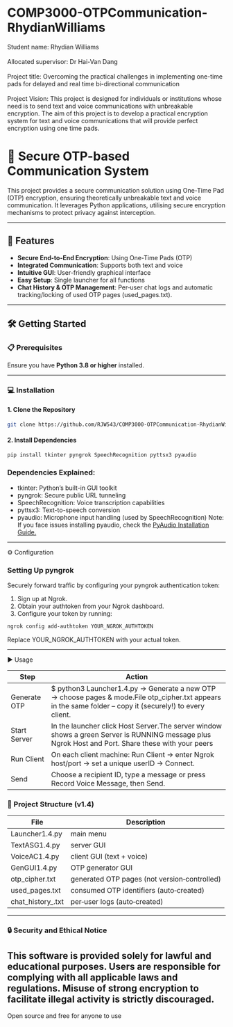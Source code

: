 # COMP3000-OTPCommunication-RhydianWilliams
Student name: Rhydian Williams <br>
<br>
Allocated supervisor: Dr Hai-Van Dang <br>
<br>
Project title: Overcoming the practical challenges in implementing one-time pads for delayed and real time bi-directional communication <br>
<br>
Project Vision: This project is designed for individuals or institutions whose need is to send text and voice communications with unbreakable encryption. The aim of this project is to develop a practical encryption system for text and voice communications that will provide perfect encryption using one time pads. <br>

# 🔐 Secure OTP-based Communication System

This project provides a secure communication solution using One-Time Pad (OTP) encryption, ensuring theoretically unbreakable text and voice communication. It leverages Python applications, utilising secure encryption mechanisms to protect privacy against interception.

---

## 🚀 Features

- **Secure End-to-End Encryption**: Using One-Time Pads (OTP)
- **Integrated Communication**: Supports both text and voice
- **Intuitive GUI**: User-friendly graphical interface
- **Easy Setup**: Single launcher for all functions
- **Chat History & OTP Management**: Per‑user chat logs and automatic tracking/locking of used OTP pages (used_pages.txt).

---

## 🛠️ Getting Started

### 📋 Prerequisites

Ensure you have **Python 3.8 or higher** installed.

---

### 💻 Installation

#### 1. Clone the Repository

```bash
git clone https://github.com/RJW543/COMP3000-OTPCommunication-RhydianWilliams.git
```
#### 2. Install Dependencies
```bash
pip install tkinter pyngrok SpeechRecognition pyttsx3 pyaudio
```

### Dependencies Explained:
- tkinter: Python’s built-in GUI toolkit
- pyngrok: Secure public URL tunneling
- SpeechRecognition: Voice transcription capabilities
- pyttsx3: Text-to-speech conversion
- pyaudio: Microphone input handling (used by SpeechRecognition)
Note: If you face issues installing pyaudio, check the [PyAudio Installation Guide.](https://people.csail.mit.edu/hubert/pyaudio/#downloads)

---

⚙️ Configuration

### Setting Up pyngrok

Securely forward traffic by configuring your pyngrok authentication token:

1. Sign up at Ngrok.
3. Obtain your authtoken from your Ngrok dashboard.
3. Configure your token by running:

```bash
ngrok config add-authtoken YOUR_NGROK_AUTHTOKEN
```
Replace YOUR_NGROK_AUTHTOKEN with your actual token.

---

▶️ Usage

| Step | Action | 
|----------|----------|
| Generate OTP | $ python3 Launcher1.4.py → Generate a new OTP → choose pages & mode.File otp_cipher.txt appears in the same folder – copy it (securely!) to every client. | 
| Start Server | In the launcher click Host Server.The server window shows a green Server is RUNNING message plus Ngrok Host and Port. Share these with your peers  | 
| Run Client   | On each client machine: Run Client → enter Ngrok host/port → set a unique userID → Connect.  | 
| Send | Choose a recipient ID, type a message or press Record Voice Message, then Send.  | 

### 📂 Project Structure (v1.4)
| File | Description | 
|----------|----------|
| Launcher1.4.py  | main menu  | 
| TextASG1.4.py  | server GUI  | 
| VoiceAC1.4.py | client GUI (text + voice)  | 
| GenGUI1.4.py   | OTP generator GUI  | 
| otp_cipher.txt | generated OTP pages (not version‑controlled)  | 
| used_pages.txt  | consumed OTP identifiers (auto‑created)  | 
| chat_history_<userID>.txt  | per‑user logs (auto‑created) | 
---

### 🔒 Security and Ethical Notice
This software is provided solely for lawful and educational purposes.  Users are responsible for complying with all applicable laws and regulations.  Misuse of strong encryption to facilitate illegal activity is strictly discouraged.
---
Open source and free for anyone to use 
